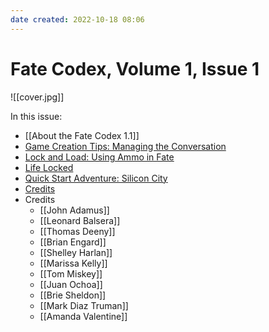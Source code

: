 ```yaml
---
date created: 2022-10-18 08:06
---
```


# Fate Codex, Volume 1, Issue 1

![[cover.jpg]]

In this issue:
- [[About the Fate Codex 1.1]]
- [Game Creation Tips: Managing the Conversation](../game-creation-tips-managing-conversation/index.html)
- [Lock and Load: Using Ammo in Fate](../lock-and-load-using-ammo-fate/index.html)
- [Life Locked](../life-locked/index.html)
- [Quick Start Adventure: Silicon City](../quick-start-adventure-silicon-city/index.html)
- [Credits](../credits-v1issue1/index.html)
- Credits
	- [[John Adamus]]
	- [[Leonard Balsera]]
	- [[Thomas Deeny]]
	- [[Brian Engard]]
	- [[Shelley Harlan]]
	- [[Marissa Kelly]]
	- [[Tom Miskey]]
	- [[Juan Ochoa]]
	- [[Brie Sheldon]]
	- [[Mark Diaz Truman]]
	- [[Amanda Valentine]]

